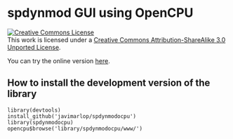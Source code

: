 spdynmod GUI using OpenCPU
==========================

<a rel="license" href="http://creativecommons.org/licenses/by-sa/3.0/deed.en_US"><img alt="Creative Commons License" style="border-width:0" src="http://i.creativecommons.org/l/by-sa/3.0/88x31.png" /></a><br />This work is licensed under a <a rel="license" href="http://creativecommons.org/licenses/by-sa/3.0/deed.en_US">Creative Commons Attribution-ShareAlike 3.0 Unported License</a>.

You can try the online version [here](http://95.85.28.225/ocpu/library/spdynmodocpu/www/).

## How to install the development version of the library

```
library(devtools)
install_github('javimarlop/spdynmodocpu')
library(spdynmodocpu)
opencpu$browse('library/spdynmodocpu/www/')
```



